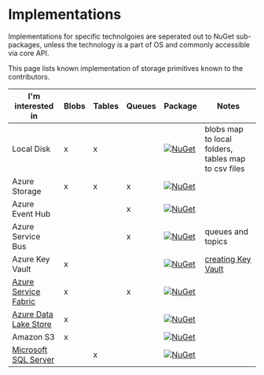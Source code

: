 # Implementations

Implementations for specific technolgoies are seperated out to NuGet sub-packages, unless the technology is a part of OS and commonly accessible via core API.

This page lists known implementation of storage primitives known to the contributors.


|I'm interested in|Blobs|Tables|Queues|Package|Notes|
|-----------------|-----|------|------|-------|-----|
|Local Disk|x|x||[![NuGet](https://img.shields.io/nuget/v/Storage.Net.svg)](https://www.nuget.org/packages/Storage.Net/)|blobs map to local folders, tables map to csv files|
|Azure Storage|x|x|x|[![NuGet](https://img.shields.io/nuget/v/Storage.Net.Microsoft.Azure.Storage.svg)](https://www.nuget.org/packages/Storage.Net.Microsoft.Azure.Storage)||
|Azure Event Hub|||x|[![NuGet](https://img.shields.io/nuget/v/Storage.Net.Microsoft.Azure.EventHub.svg)](https://www.nuget.org/packages/Storage.Net.Microsoft.Azure.EventHub)||
|Azure Service Bus|||x|[![NuGet](https://img.shields.io/nuget/v/Storage.Net.Microsoft.Azure.ServiceBus.svg)](https://www.nuget.org/packages/Storage.Net.Microsoft.Azure.ServiceBus/)|queues and topics|
|Azure Key Vault|x|||[![NuGet](https://img.shields.io/nuget/v/Storage.Net.Microsoft.Azure.KeyVault.svg)](https://www.nuget.org/packages/Storage.Net.Microsoft.Azure.KeyVault)|[creating Key Vault](http://isolineltd.com/blog/2017/08/01/Creating-Azure-Key-Vault-for-programmatic-access)|
|[Azure Service Fabric](microsoft-servicefabric.md)|x||x|[![NuGet](https://img.shields.io/nuget/v/Storage.Net.Microsoft.ServiceFabric.svg)](https://www.nuget.org/packages/Storage.Net.Microsoft.ServiceFabric)||
|[Azure Data Lake Store](microsoft-azure-datalakestore.md)|x|||[![NuGet](https://img.shields.io/nuget/v/Storage.Net.Microsoft.Azure.DataLake.Store.svg)](https://www.nuget.org/packages/Storage.Net.Microsoft.Azure.DataLake.Store/)||
|Amazon S3|x|||[![NuGet](https://img.shields.io/nuget/v/Storage.Net.Amazon.Aws.svg)](https://www.nuget.org/packages/Storage.Net.Amazon.Aws)||
|[Microsoft SQL Server](microsoft-sql.md)||x||[![NuGet](https://img.shields.io/nuget/v/Storage.Net.Mssql.svg)](https://www.nuget.org/packages/Storage.Net.Mssql)||